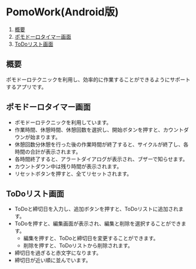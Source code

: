 # PomoWork(Android版)

1. [概要](#概要)
2. [ポモドーロタイマー画面](#ポモドーロタイマー画面)
3. [ToDoリスト画面](#ToDoリスト画面)

## 概要
ポモドーロテクニックを利用し、効率的に作業することができるようにサポートするアプリです。

## ポモドーロタイマー画面
- ポモドーロテクニックを利用しています。
- 作業時間、休憩時間、休憩回数を選択し、開始ボタンを押すと、カウントダウンが始まります。
- 休憩回数分休憩を行った後の作業時間が終了すると、サイクルが終了し、各時間の合計が表示されます。
- 各時間終了すると、アラートダイアログが表示され、ブザーで知らせます。
- カウントダウン中は残り時間が表示されます。
- リセットボタンを押すと、全てリセットされます。

## ToDoリスト画面
- ToDoと締切日を入力し、追加ボタンを押すと、ToDoリストに追加されます。
- ToDoを押すと、編集画面が表示され、編集と削除を選択することができます。
  - 編集を押すと、ToDoと締切日を変更することができます。
  - 削除を押すと、ToDoリストから削除されます。
- 締切日を過ぎると赤文字になります。
- 締切日が近い順に並んでいます。
